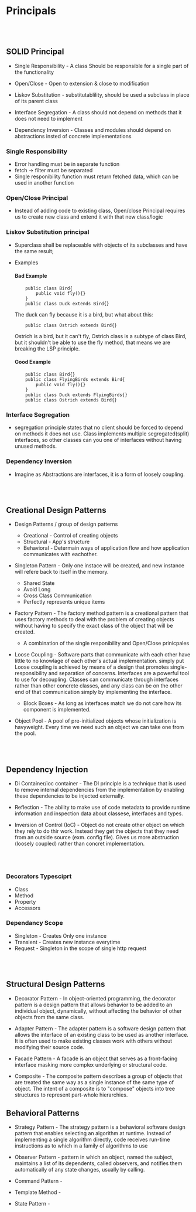 # Principals

<br/>
<br/>

## SOLID Principal

- Single Responsibility - A class Should be responsible for a single part of the functionality

- Open/Close - Open to extension & close to modification

- Liskov Substitution - substitutablility, should be used a subclass in place of its parent class

- Interface Segregation - A class should not depend on methods that it does not need to implement

- Dependency Inversion - Classes and modules should depend on abstractions insted of concrete implementations

### Single Responsibility

- Error handling must be in separate function
- fetch -> filter must be separated
- Single responibility function must return fetched data, which can be used in another function

### Open/Close Principal

- Instead of adding code to existing class, Open/close Principal requires us to create new class and extend it with that new class/logic

### Liskov Substitution principal

- Superclass shall be replaceable with objects of its subclasses and have the same result;
- Examples

  #### Bad Example

  ```
      public class Bird{
          public void fly(){}
      }
      public class Duck extends Bird{}
  ```

  The duck can fly because it is a bird, but what about this:

  ```
      public class Ostrich extends Bird{}
  ```

  Ostrich is a bird, but it can't fly, Ostrich class is a subtype of class Bird, but it shouldn't be able to use the fly method, that means we are breaking the LSP principle.

  #### Good Example

  ```
      public class Bird{}
      public class FlyingBirds extends Bird{
          public void fly(){}
      }
      public class Duck extends FlyingBirds{}
      public class Ostrich extends Bird{}
  ```

### Interface Segregation

- segregation principle states that no client should be forced to depend on methods it does not use. Class implements multiple segregated(split) interfaces, so other classes can you one of interfaces without having unused methods.

### Dependency Inversion

- Imagine as Abstractions are interfaces, it is a form of loosely coupling.

<br/>
<br/>

## Creational Design Patterns

- Design Patterns / group of design patterns

  - Creational - Control of creating objects
  - Structural - App's structure
  - Behavioral - Determain ways of application flow and how application communicates with eachother.

- Singleton Pattern - Only one instace will be created, and new instance will refere back to itself in the memory.

  - Shared State
  - Avoid Long
  - Cross Class Communication
  - Perfectly represents unique items

- Factory Pattern - The factory method pattern is a creational pattern that uses factory methods to deal with the problem of creating objects without having to specify the exact class of the object that will be created.

  - A combination of the single responibility and Open/Close prinicpales

- Loose Coupling - Software parts that communicate with each other have little to no knowlage of each other's actual implementation. simply put Loose coupling is achieved by means of a design that promotes single-responsibility and separation of concerns.
  Interfaces are a powerful tool to use for decoupling. Classes can communicate through interfaces rather than other concrete classes, and any class can be on the other end of that communication simply by implementing the interface.

  - Block Boxes - As long as interfaces match we do not care how its component is implemented.

- Object Pool - A pool of pre-initialized objects whose initialization is havyweight. Every time we need such an object we can take one from the pool.

<br/>
<br/>

## Dependency Injection

- Di Container/ioc container - The DI principle is a technique that is used to remove internal dependencies from the implementation by enabling these dependencies to be injected externally.
- Reflection - The ability to make use of code metadata to provide runtime information and inspection data about classese, interfaces and types.

- Inversion of Control (IoC) - Object do not create other object on which they rely to do thir work. Instead they get the objects that they need from an outside source (exm. config file). Gives us more abstruction (loosely coupled) rather than concret implementation.

<br/>
<br/>

### Decorators Typesciprt

- Class
- Method
- Property
- Accessors

### Dependancy Scope

- Singleton - Creates Only one instance
- Transient - Creates new instance everytime
- Request - Singleton in the scope of single http request

<br/>
<br/>

## Structural Design Patterns

- Decorator Pattern - In object-oriented programming, the decorator pattern is a design pattern that allows behavior to be added to an individual object, dynamically, without affecting the behavior of other objects from the same class.

- Adapter Pattern - The adapter pattern is a software design pattern that allows the interface of an existing class to be used as another interface. It is often used to make existing classes work with others without modifying their source code.

- Facade Pattern - A facade is an object that serves as a front-facing interface masking more complex underlying or structural code.

- Composite - The composite pattern describes a group of objects that are treated the same way as a single instance of the same type of object. The intent of a composite is to "compose" objects into tree structures to represent part-whole hierarchies.

## Behavioral Patterns 
- Strategy Pattern - The strategy pattern is a behavioral software design pattern that enables selecting an algorithm at runtime. Instead of implementing a single algorithm directly, code receives run-time instructions as to which in a family of algorithms to use
  
- Observer Pattern -  pattern in which an object, named the subject, maintains a list of its dependents, called observers, and notifies them automatically of any state changes, usually by calling.
  
- Command Pattern - 
  
- Template Method - 
  
- State Pattern - 